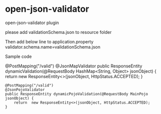 # open-json-validator
open-json-validator plugin

please add validationSchema.json to resource folder

Then add below line to application.property
validator.schema.name=validationSchema.json


Sample code 

@PostMapping("/valid")
	@JsonMapValidator
    public ResponseEntity dynamicValidation(@RequestBody HashMap<String, Object> jsonObject) {
        return  new ResponseEntity<>(jsonObject, HttpStatus.ACCEPTED);
    }

	@PostMapping("/valid")
	@JsonPojoValidator
	public ResponseEntity dynamicPojoValidation(@RequestBody MainPojo jsonObject) {
		return  new ResponseEntity<>(jsonObject, HttpStatus.ACCEPTED);
	}


